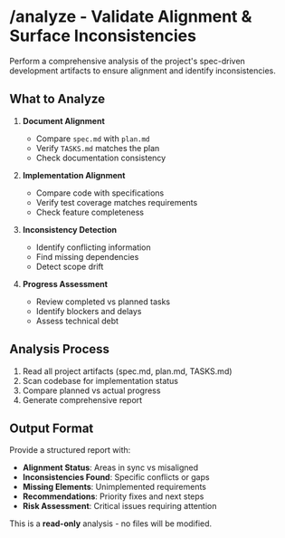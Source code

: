 # /analyze - Validate Alignment & Surface Inconsistencies

Perform a comprehensive analysis of the project's spec-driven development artifacts to ensure alignment and identify inconsistencies.

## What to Analyze

1. **Document Alignment**
   - Compare `spec.md` with `plan.md`
   - Verify `TASKS.md` matches the plan
   - Check documentation consistency

2. **Implementation Alignment**
   - Compare code with specifications
   - Verify test coverage matches requirements
   - Check feature completeness

3. **Inconsistency Detection**
   - Identify conflicting information
   - Find missing dependencies
   - Detect scope drift

4. **Progress Assessment**
   - Review completed vs planned tasks
   - Identify blockers and delays
   - Assess technical debt

## Analysis Process

1. Read all project artifacts (spec.md, plan.md, TASKS.md)
2. Scan codebase for implementation status
3. Compare planned vs actual progress
4. Generate comprehensive report

## Output Format

Provide a structured report with:

- **Alignment Status**: Areas in sync vs misaligned
- **Inconsistencies Found**: Specific conflicts or gaps
- **Missing Elements**: Unimplemented requirements
- **Recommendations**: Priority fixes and next steps
- **Risk Assessment**: Critical issues requiring attention

This is a **read-only** analysis - no files will be modified.
